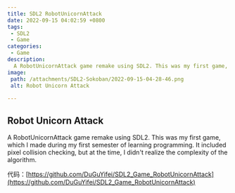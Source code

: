 ```yaml
---
title: SDL2 RobotUnicornAttack
date: 2022-09-15 04:02:59 +0800
tags:
 - SDL2
 - Game
categories:
 - Game
description:
  A RobotUnicornAttack game remake using SDL2. This was my first game, which I made during my first semester of learning programming. It included pixel collision checking, but at the time, I didn't realize the complexity of the algorithm.
image:
 path: /attachments/SDL2-Sokoban/2022-09-15-04-28-46.png
 alt: Robot Unicorn Attack
  
---
```


## Robot Unicorn Attack

A RobotUnicornAttack game remake using SDL2. This was my first game, which I made during my first semester of learning programming. It included pixel collision checking, but at the time, I didn't realize the complexity of the algorithm.

代码：[https://github.com/DuGuYifei/SDL2_Game_RobotUnicornAttack](https://github.com/DuGuYifei/SDL2_Game_RobotUnicornAttack)